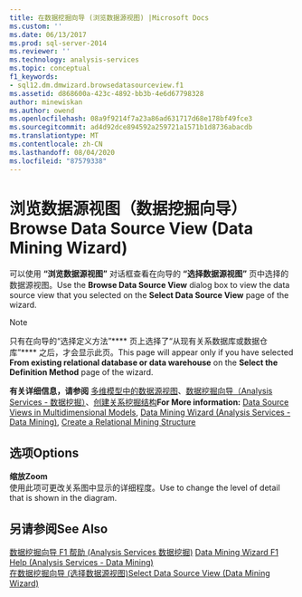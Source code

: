```yaml
---
title: 在数据挖掘向导 (浏览数据源视图) |Microsoft Docs
ms.custom: ''
ms.date: 06/13/2017
ms.prod: sql-server-2014
ms.reviewer: ''
ms.technology: analysis-services
ms.topic: conceptual
f1_keywords:
- sql12.dm.dmwizard.browsedatasourceview.f1
ms.assetid: d868600a-423c-4892-bb3b-4e6d67798328
author: minewiskan
ms.author: owend
ms.openlocfilehash: 08a9f9214f7a23a86ad631717d68e178bf49fce3
ms.sourcegitcommit: ad4d92dce894592a259721a1571b1d8736abacdb
ms.translationtype: MT
ms.contentlocale: zh-CN
ms.lasthandoff: 08/04/2020
ms.locfileid: "87579338"
---
```

# <a name="browse-data-source-view-data-mining-wizard"></a><span data-ttu-id="2ecbe-102">浏览数据源视图（数据挖掘向导）</span><span class="sxs-lookup"><span data-stu-id="2ecbe-102">Browse Data Source View (Data Mining Wizard)</span></span>
  <span data-ttu-id="2ecbe-103">可以使用 **“浏览数据源视图”** 对话框查看在向导的 **“选择数据源视图”** 页中选择的数据源视图。</span><span class="sxs-lookup"><span data-stu-id="2ecbe-103">Use the **Browse Data Source View** dialog box to view the data source view that you selected on the **Select Data Source View** page of the wizard.</span></span>  
  
> [!NOTE]  
>  <span data-ttu-id="2ecbe-104">只有在向导的“选择定义方法”\*\*\*\* 页上选择了“从现有关系数据库或数据仓库”\*\*\*\* 之后，才会显示此页。</span><span class="sxs-lookup"><span data-stu-id="2ecbe-104">This page will appear only if you have selected **From existing relational database or data warehouse** on the **Select the Definition Method** page of the wizard.</span></span>  
  
 <span data-ttu-id="2ecbe-105">**有关详细信息，请参阅** [多维模型中的数据源视图](multidimensional-models/data-source-views-in-multidimensional-models.md)、[数据挖掘向导（Analysis Services - 数据挖掘）](data-mining/data-mining-wizard-analysis-services-data-mining.md)、[创建关系挖掘结构](data-mining/create-a-relational-mining-structure.md)</span><span class="sxs-lookup"><span data-stu-id="2ecbe-105">**For More information:** [Data Source Views in Multidimensional Models](multidimensional-models/data-source-views-in-multidimensional-models.md), [Data Mining Wizard &#40;Analysis Services - Data Mining&#41;](data-mining/data-mining-wizard-analysis-services-data-mining.md), [Create a Relational Mining Structure](data-mining/create-a-relational-mining-structure.md)</span></span>  
  
## <a name="options"></a><span data-ttu-id="2ecbe-106">选项</span><span class="sxs-lookup"><span data-stu-id="2ecbe-106">Options</span></span>  
 <span data-ttu-id="2ecbe-107">**缩放**</span><span class="sxs-lookup"><span data-stu-id="2ecbe-107">**Zoom**</span></span>  
 <span data-ttu-id="2ecbe-108">使用此项可更改关系图中显示的详细程度。</span><span class="sxs-lookup"><span data-stu-id="2ecbe-108">Use to change the level of detail that is shown in the diagram.</span></span>  
  
## <a name="see-also"></a><span data-ttu-id="2ecbe-109">另请参阅</span><span class="sxs-lookup"><span data-stu-id="2ecbe-109">See Also</span></span>  
 <span data-ttu-id="2ecbe-110">[数据挖掘向导 F1 帮助 &#40;Analysis Services 数据挖掘&#41;](data-mining-wizard-f1-help-analysis-services-data-mining.md) </span><span class="sxs-lookup"><span data-stu-id="2ecbe-110">[Data Mining Wizard F1 Help &#40;Analysis Services - Data Mining&#41;](data-mining-wizard-f1-help-analysis-services-data-mining.md) </span></span>  
 [<span data-ttu-id="2ecbe-111">在数据挖掘向导 &#40;选择数据源视图&#41;</span><span class="sxs-lookup"><span data-stu-id="2ecbe-111">Select Data Source View &#40;Data Mining Wizard&#41;</span></span>](select-data-source-view-data-mining-wizard.md)  
  
  
